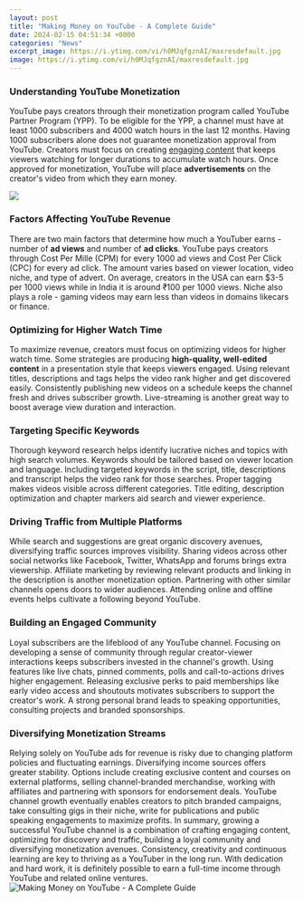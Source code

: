 ```yaml
---
layout: post
title: "Making Money on YouTube - A Complete Guide"
date: 2024-02-15 04:51:34 +0000
categories: "News"
excerpt_image: https://i.ytimg.com/vi/h0MJqfgznAI/maxresdefault.jpg
image: https://i.ytimg.com/vi/h0MJqfgznAI/maxresdefault.jpg
---
```


### Understanding YouTube Monetization  
YouTube pays creators through their monetization program called YouTube Partner Program (YPP). To be eligible for the YPP, a channel must have at least 1000 subscribers and 4000 watch hours in the last 12 months. Having 1000 subscribers alone does not guarantee monetization approval from YouTube. Creators must focus on creating [engaging content](https://store.fi.io.vn/collection/chihuahua-dog) that keeps viewers watching for longer durations to accumulate watch hours. Once approved for monetization, YouTube will place **advertisements** on the creator's video from which they earn money. 

![](https://surveyssay.com/wp-content/uploads/2017/03/how-to-make-money-on-youtube.jpg)
### Factors Affecting YouTube Revenue
There are two main factors that determine how much a YouTuber earns - number of **ad views** and number of **ad clicks**. YouTube pays creators through Cost Per Mille (CPM) for every 1000 ad views and Cost Per Click (CPC) for every ad click. The amount varies based on viewer location, video niche, and type of advert. On average, creators in the USA can earn $3-5 per 1000 views while in India it is around ₹100 per 1000 views. Niche also plays a role - gaming videos may earn less than videos in domains likecars or finance.
### Optimizing for Higher Watch Time 
To maximize revenue, creators must focus on optimizing videos for higher watch time. Some strategies are producing **high-quality, well-edited content** in a presentation style that keeps viewers engaged. Using relevant titles, descriptions and tags helps the video rank higher and get discovered easily. Consistently publishing new videos on a schedule keeps the channel fresh and drives subscriber growth. Live-streaming is another great way to boost average view duration and interaction.
### Targeting Specific Keywords
Thorough keyword research helps identify lucrative niches and topics with high search volumes. Keywords should be tailored based on viewer location and language. Including targeted keywords in the script, title, descriptions and transcript helps the video rank for those searches. Proper tagging makes videos visible across different categories. Title editing, description optimization and chapter markers aid search and viewer experience.
### Driving Traffic from Multiple Platforms  
While search and suggestions are great organic discovery avenues, diversifying traffic sources improves visibility. Sharing videos across other social networks like Facebook, Twitter, WhatsApp and forums brings extra viewership. Affiliate marketing by reviewing relevant products and linking in the description is another monetization option. Partnering with other similar channels opens doors to wider audiences. Attending online and offline events helps cultivate a following beyond YouTube.
### Building an Engaged Community  
Loyal subscribers are the lifeblood of any YouTube channel. Focusing on developing a sense of community through regular creator-viewer interactions keeps subscribers invested in the channel's growth. Using features like live chats, pinned comments, polls and call-to-actions drives higher engagement. Releasing exclusive perks to paid memberships like early video access and shoutouts motivates subscribers to support the creator's work. A strong personal brand leads to speaking opportunities, consulting projects and branded sponsorships.
### Diversifying Monetization Streams
Relying solely on YouTube ads for revenue is risky due to changing platform policies and fluctuating earnings. Diversifying income sources offers greater stability. Options include creating exclusive content and courses on external platforms, selling channel-branded merchandise, working with affiliates and partnering with sponsors for endorsement deals. YouTube channel growth eventually enables creators to pitch branded campaigns, take consulting gigs in their niche, write for publications and public speaking engagements to maximize profits.
In summary, growing a successful YouTube channel is a combination of crafting engaging content, optimizing for discovery and traffic, building a loyal community and diversifying monetization avenues. Consistency, creativity and continuous learning are key to thriving as a YouTuber in the long run. With dedication and hard work, it is definitely possible to earn a full-time income through YouTube and related online ventures.
![Making Money on YouTube - A Complete Guide](https://i.ytimg.com/vi/h0MJqfgznAI/maxresdefault.jpg)